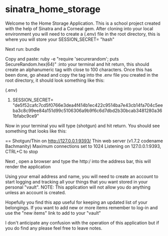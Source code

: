 
# sinatra_home_storage


Welcome to the Home Storage Application. This is a school project created with the help of Sinatra and a Corneal gem.  After cloning into your local environment you will need to create a (.env) file in the root directory, this is where you will store your SESSION_SECRET= "hash"

Next run: bundle

Copy and paste:  ruby -e "require 'securerandom'; puts SecureRandom.hex(64)"  :into your terminal and hit return, this should create an alphanumeric tag with close to 100 characters.  Once this has been done, go ahead and copy the tag into the .env file you created in the root directory, it should look something like this:

(.env)
1. SESSION_SECRET= "de5f52cafc7cd5f0766e3dea4f414b1ec422c9514ba7e43cb14fa704c5eeba3c8c99ee84a151d99c5106306a9b9f6c6d7dbd2b30bcab3481280a361bfabc9ce9"

Now in your terminal you will type (shotgun) and hit return. You should see something that looks like this:

== Shotgun/Thin on http://127.0.0.1:9393/
Thin web server (v1.7.2 codename Bachmanity)
Maximum connections set to 1024
Listening on 127.0.0.1:9393, CTRL+C to stop

Next , open a browser and type the http:/ into the address bar, this will render the application

Using your email address and name, you will need to create an account to start logging and tracking all your things that you want stored in your personal "vault". NOTE: This application will not allow you do anything unless an account is created.

Hopefully you find this app useful for keeping an updated list of your belongings. If you want to add new or more items remember to log-in and use the "new items" link to add to your "vault"

I don't anticipate any confusion with the operation of this application but if you do find any please feel free to leave notes.
